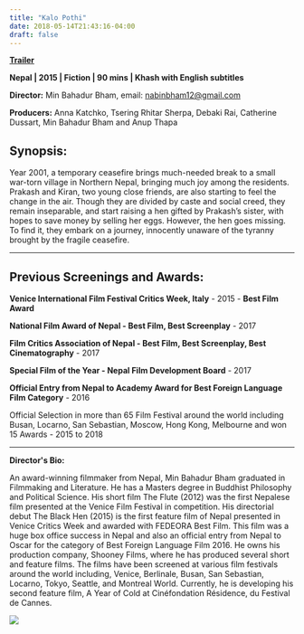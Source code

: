 ```yaml
---
title: "Kalo Pothi"
date: 2018-05-14T21:43:16-04:00
draft: false
---
```


[**Trailer**](https://www.youtube.com/watch?v=ffrIqBM_EHM)

**Nepal | 2015 | Fiction | 90 mins | Khash with English subtitles**

**Director:** Min Bahadur Bham, email: nabinbham12@gmail.com

**Producers:** Anna Katchko, Tsering Rhitar Sherpa, Debaki Rai, Catherine Dussart, Min Bahadur Bham and Anup Thapa

## Synopsis:

Year 2001, a temporary ceasefire brings much-needed break to a small war-torn village in Northern Nepal, bringing much joy among the residents. Prakash and Kiran, two young close friends, are also starting to feel the change in the air. Though they are divided by caste and social creed, they remain inseparable, and start raising a hen gifted by Prakash’s sister, with hopes to save money by selling her eggs. However, the hen goes missing. To find it, they embark on a journey, innocently unaware of the tyranny brought by the fragile ceasefire. 

---

## Previous Screenings and Awards:

**Venice International Film Festival Critics Week, Italy** - 2015 - **Best Film Award**

**National Film Award of Nepal - Best Film, Best Screenplay** - 2017

**Film Critics Association of Nepal - Best Film, Best Screenplay, Best Cinematography** - 2017

**Special Film of the Year - Nepal Film Development Board** - 2017

**Official Entry from Nepal to Academy Award for Best Foreign Language Film Category** - 2016

Official Selection in more than 65 Film Festival around the world including Busan, Locarno, San Sebastian, Moscow, Hong Kong, Melbourne and won 15 Awards - 2015 to 2018

---

**Director's Bio:**

An award-winning filmmaker from Nepal, Min Bahadur Bham graduated in Filmmaking and Literature. He has a Masters degree in Buddhist Philosophy and Political Science. His short film The Flute (2012) was the first Nepalese film presented at the Venice Film Festival in competition. His directorial debut The Black Hen (2015) is the first feature film of Nepal presented in Venice Critics Week and awarded with FEDEORA Best Film. This film was a huge box office success in Nepal and also an official entry from Nepal to Oscar for the category of Best Foreign Language Film 2016. He owns his production company, Shooney Films, where he has produced several short and feature films. The films have been screened at various film festivals around the world including, Venice, Berlinale, Busan, San Sebastian, Locarno, Tokyo, Seattle, and Montreal World. Currently, he is developing his second feature film, A Year of Cold at Cinéfondation Résidence, du Festival de Cannes.

![](/images/kalo-pothi.jpeg)